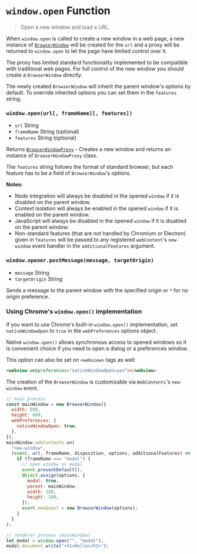 # `window.open` Function

> Open a new window and load a URL.

When `window.open` is called to create a new window in a web page, a new instance
of [`BrowserWindow`](browser-window.md) will be created for the `url` and a proxy will be returned
to `window.open` to let the page have limited control over it.

The proxy has limited standard functionality implemented to be
compatible with traditional web pages. For full control of the new window
you should create a `BrowserWindow` directly.

The newly created `BrowserWindow` will inherit the parent window's options by
default. To override inherited options you can set them in the `features`
string.

### `window.open(url[, frameName][, features])`

- `url` String
- `frameName` String (optional)
- `features` String (optional)

Returns [`BrowserWindowProxy`](browser-window-proxy.md) - Creates a new window
and returns an instance of `BrowserWindowProxy` class.

The `features` string follows the format of standard browser, but each feature
has to be a field of `BrowserWindow`'s options.

**Notes:**

- Node integration will always be disabled in the opened `window` if it is
  disabled on the parent window.
- Context isolation will always be enabled in the opened `window` if it is
  enabled on the parent window.
- JavaScript will always be disabled in the opened `window` if it is disabled on
  the parent window.
- Non-standard features (that are not handled by Chromium or Electron) given in
  `features` will be passed to any registered `webContent`'s `new-window` event
  handler in the `additionalFeatures` argument.

### `window.opener.postMessage(message, targetOrigin)`

- `message` String
- `targetOrigin` String

Sends a message to the parent window with the specified origin or `*` for no
origin preference.

### Using Chrome's `window.open()` implementation

If you want to use Chrome's built-in `window.open()` implementation, set
`nativeWindowOpen` to `true` in the `webPreferences` options object.

Native `window.open()` allows synchronous access to opened windows so it is
convenient choice if you need to open a dialog or a preferences window.

This option can also be set on `<webview>` tags as well:

```html
<webview webpreferences="nativeWindowOpen=yes"></webview>
```

The creation of the `BrowserWindow` is customizable via `WebContents`'s
`new-window` event.

```javascript
// main process
const mainWindow = new BrowserWindow({
  width: 800,
  height: 600,
  webPreferences: {
    nativeWindowOpen: true,
  },
});
mainWindow.webContents.on(
  "new-window",
  (event, url, frameName, disposition, options, additionalFeatures) => {
    if (frameName === "modal") {
      // open window as modal
      event.preventDefault();
      Object.assign(options, {
        modal: true,
        parent: mainWindow,
        width: 100,
        height: 100,
      });
      event.newGuest = new BrowserWindow(options);
    }
  }
);
```

```javascript
// renderer process (mainWindow)
let modal = window.open("", "modal");
modal.document.write("<h1>Hello</h1>");
```
